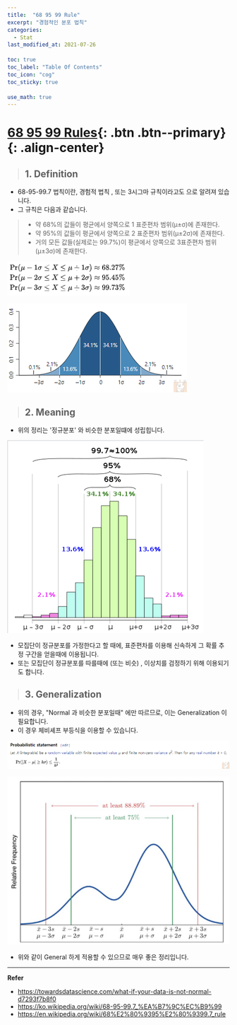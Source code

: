 ```yaml
---
title:  "68 95 99 Rule"
excerpt: "경험적인 분포 법칙"
categories:
  - Stat
last_modified_at: 2021-07-26

toc: true
toc_label: "Table Of Contents"
toc_icon: "cog"
toc_sticky: true

use_math: true
---
```


# [68 95 99 Rules](#link){: .btn .btn--primary}{: .align-center}

> ## 1. Definition

- 68-95-99.7 법칙이란, 경험적 법칙 , 또는 3시그마 규칙이라고도 으로 알려져 있습니다. 
- 그 규칙은 다음과 같습니다.

> - 약 68%의 값들이 평균에서 양쪽으로 1 표준편차 범위(μ±σ)에 존재한다.
> - 약 95%의 값들이 평균에서 양쪽으로 2 표준편차 범위(μ±2σ)에 존재한다.
> - 거의 모든 값들(실제로는 99.7%)이 평균에서 양쪽으로 3표준편차 범위(μ±3σ)에 존재한다.

![png](/assets/images/Stat/16_1.png)

![png](/assets/images/Stat/16_2.png)

> ## 2. Meaning

- 위의 정리는 '정규분포' 와 비슷한 분포일떄에 성립힙니다. 

![png](/assets/images/Stat/16_3.png)

- 모집단이 정규분포를 가정한다고 할 때에, 표준편차를 이용해 신속하게 그 확률 추정 구간을 얻을때에 이용됩니다.
- 또는 모집단이 정규분포를 따를때에 (또는 비슷) , 이상치를 검정하기 위해 이용되기도 합니다. 

> ## 3. Generalization

- 위의 경우, "Normal 과 비슷한 분포일때" 에만 따르므로, 이는 Generalization 이 필요합니다. 
- 이 경우 체비셰프 부등식을 이용할 수 있습니다. 

![png](/assets/images/Stat/16_4.png)

![png](/assets/images/Stat/16_5.png)

- 위와 같이 General 하게 적용할 수 있으므로 매우 좋은 정리입니다. 

---

**Refer**

- <https://towardsdatascience.com/what-if-your-data-is-not-normal-d7293f7b8f0>
- <https://ko.wikipedia.org/wiki/68-95-99.7_%EA%B7%9C%EC%B9%99>
- <https://en.wikipedia.org/wiki/68%E2%80%9395%E2%80%9399.7_rule>

